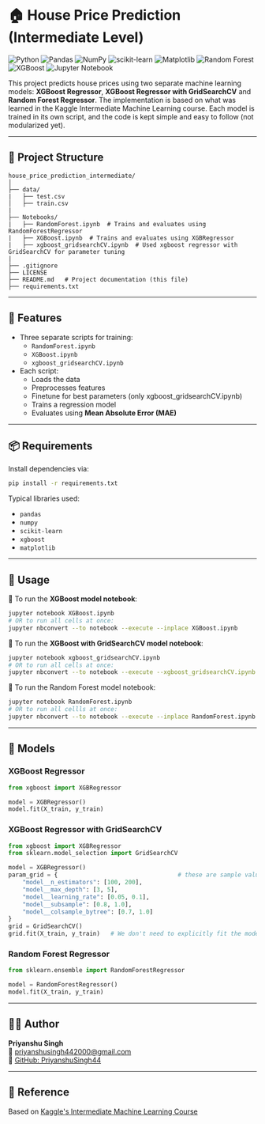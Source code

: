 # 🏠 House Price Prediction (Intermediate Level)

![Python](https://img.shields.io/badge/Python-3.8+-blue?logo=python&logoColor=white)
![Pandas](https://img.shields.io/badge/Pandas-Data%20Analysis-150458?logo=pandas&logoColor=white)
![NumPy](https://img.shields.io/badge/NumPy-Array%20Computing-013243?logo=numpy&logoColor=white)
![scikit-learn](https://img.shields.io/badge/scikit--learn-ML-orange?logo=scikitlearn&logoColor=white)
![Matplotlib](https://img.shields.io/badge/Matplotlib-Visualization-blue?logo=matplotlib&logoColor=white)
![Random Forest](https://img.shields.io/badge/Random%20Forest-Ensemble%20Model-0C5A9A?logo=scikitlearn&logoColor=white)
![XGBoost](https://img.shields.io/badge/XGBoost-Gradient%20Boosting-EC2D01?logo=xgboost&logoColor=white)
![Jupyter Notebook](https://img.shields.io/badge/Jupyter-Notebook-F37626?logo=jupyter&logoColor=white)

This project predicts house prices using two separate machine learning models: **XGBoost Regressor**, **XGBoost Regressor with GridSearchCV** and **Random Forest Regressor**. The implementation is based on what was learned in the Kaggle Intermediate Machine Learning course. Each model is trained in its own script, and the code is kept simple and easy to follow (not modularized yet).

---

## 📂 Project Structure

```
house_price_prediction_intermediate/
│
├── data/
|   ├── test.csv
│   ├── train.csv
|
├── Notebooks/
|   ├── RandomForest.ipynb  # Trains and evaluates using RandomForestRegressor
|   ├── XGBoost.ipynb  # Trains and evaluates using XGBRegressor
|   ├── xgboost_gridsearchCV.ipynb  # Used xgboost regressor with GridSearchCV for parameter tuning
|
├── .gitignore
├── LICENSE
├── README.md   # Project documentation (this file)
├── requirements.txt             
```

---

## 📌 Features

- Three separate scripts for training:
  - `RandomForest.ipynb`
  - `XGBoost.ipynb`
  - `xgboost_gridsearchCV.ipynb`
- Each script:
  - Loads the data
  - Preprocesses features
  - Finetune for best parameters (only xgboost_gridsearchCV.ipynb)
  - Trains a regression model
  - Evaluates using **Mean Absolute Error (MAE)**

---

## 📦 Requirements

Install dependencies via:

```bash
pip install -r requirements.txt
```

Typical libraries used:

- `pandas`
- `numpy`
- `scikit-learn`
- `xgboost`
- `matplotlib`

---

## 🚀 Usage

🔹 To run the **XGBoost model notebook**:

```bash
jupyter notebook XGBoost.ipynb
# OR to run all cells at once:
jupyter nbconvert --to notebook --execute --inplace XGBoost.ipynb
```

🔹 To run the **XGBoost with GridSearchCV model notebook**:

```bash
jupyter notebook xgboost_gridsearchCV.ipynb
# OR to run all cells at once:
jupyter nbconvert --to notebook --execute --xgboost_gridsearchCV.ipynb
```

🔸 To run the Random Forest model notebook:

```bash
jupyter notebook RandomForest.ipynb
# OR to run all cellls at once:
jupyter nbconvert --to notebook --execute --inplace RandomForest.ipynb
```

---

## 🧠 Models

### XGBoost Regressor

```python
from xgboost import XGBRegressor

model = XGBRegressor()
model.fit(X_train, y_train)
```

### XGBoost Regressor with GridSearchCV

```python
from xgboost import XGBRegressor
from sklearn.model_selection import GridSearchCV

model = XGBRegressor()
param_grid = {                                  # these are sample values (you can say that)
    "model__n_estimators": [100, 200],
    "model__max_depth": [3, 5],
    "model__learning_rate": [0.05, 0.1],
    "model__subsample": [0.8, 1.0],
    "model__colsample_bytree": [0.7, 1.0]
}
grid = GridSearchCV()
grid.fit(X_train, y_train)   # We don't need to explicitly fit the model — GridSearchCV does that for us.
```

### Random Forest Regressor

```python
from sklearn.ensemble import RandomForestRegressor

model = RandomForestRegressor()
model.fit(X_train, y_train)
```

---

## 👨‍💻 Author

**Priyanshu Singh**  
📧 priyanshusingh442000@gmail.com  
🔗 [GitHub: PriyanshuSingh44](https://github.com/PriyanshuSingh44)

---

## 📘 Reference

Based on [Kaggle's Intermediate Machine Learning Course](https://www.kaggle.com/learn/intermediate-machine-learning)
